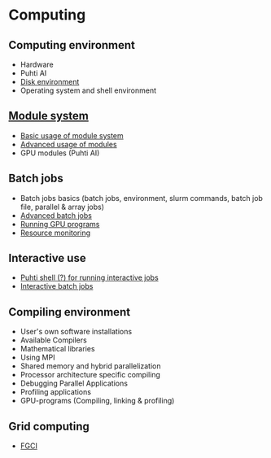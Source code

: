 # Computing

## Computing environment

* Hardware <!--hardware.md-->
* Puhti AI <!--puhti-ai.md-->
* [Disk environment](disk-environment.md)
* Operating system and shell environment <!--shell-environment.md-->

## [Module system](module-system.md)

* [Basic usage of module system](module-system.md#basic-usage)
* [Advanced usage of modules](module-system.md#advanced-topics)
* GPU modules (Puhti AI) <!--gpu-modules.md-->

## Batch jobs

* Batch jobs basics (batch jobs, environment, slurm commands, batch job file, parallel & array jobs) <!--batch-jobs-basics.md-->
* [Advanced batch jobs](advanced-batch-jobs.md)
* [Running GPU programs](running-gpu-programs.md)
* [Resource monitoring](resource-monitoring.md)

## Interactive use

* [Puhti shell (?) for running interactive jobs](shell.md)
* [Interactive batch jobs](interactive-batch-jobs.md)

## Compiling environment

* User's own software installations <!--own-installations.md-->
* Available Compilers <!--available-compilers.md-->
* Mathematical libraries <!--math-libraries.md-->
* Using MPI <!--using-MPI.md-->
* Shared memory and hybrid parallelization
* Processor architecture specific compiling
* Debugging Parallel Applications
* Profiling applications
* GPU-programs (Compiling, linking & profiling)

## Grid computing

* [FGCI](fgci-guide-intro.md)
